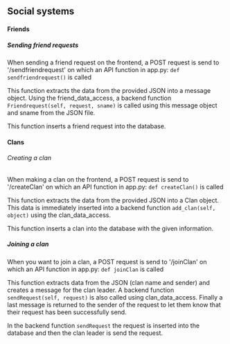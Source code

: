## Social systems

#### Friends

##### Sending friend requests

When sending a friend request on the frontend, a POST request is send to '/sendfriendrequest' on which an API function in app.py: `def sendfriendrequest()` is called

This function extracts the data from the provided JSON into a message object. Using the friend_data_access, a backend function `Friendrequest(self, request, sname)` is called using this message object and sname from the JSON file.

This function inserts a friend request into the database.

#### Clans

###### Creating a clan

When making a clan on the frontend, a POST request is send to '/createClan' on which an API function in app.py: `def createClan()` is called

This function extracts the data from the provided JSON into a Clan object. This data is immediately inserted into a backend function `add_clan(self, object)` using the clan_data_access.

This function inserts a clan into the database with the given information.

##### Joining a clan

When you want to join a clan, a POST request is send to '/joinClan' on which an API function in app.py: `def joinClan` is called

This function extracts data from the JSON (clan name and sender) and creates a message for the clan leader. A backend function `sendRequest(self, request)` is also called using clan_data_access.
Finally a last message is returned to the sender of the request to let them know that their request has been successfully send.

In the backend function `sendRequest` the request is inserted into the database and then the clan leader is send the request.